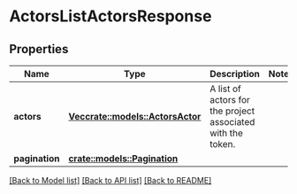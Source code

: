 # ActorsListActorsResponse

## Properties

Name | Type | Description | Notes
------------ | ------------- | ------------- | -------------
**actors** | [**Vec<crate::models::ActorsActor>**](ActorsActor.md) | A list of actors for the project associated with the token. | 
**pagination** | [**crate::models::Pagination**](Pagination.md) |  | 

[[Back to Model list]](../README.md#documentation-for-models) [[Back to API list]](../README.md#documentation-for-api-endpoints) [[Back to README]](../README.md)


